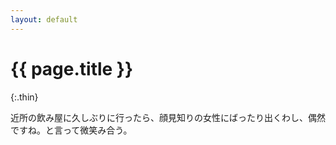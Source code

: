```yaml
---
layout: default
---
```


# {{ page.title }}
{:.thin}

近所の飲み屋に久しぶりに行ったら、顔見知りの女性にばったり出くわし、偶然ですね。と言って微笑み合う。
